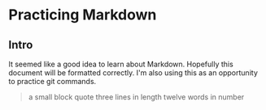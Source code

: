 # Practicing Markdown

## Intro
It seemed like a good idea to learn about Markdown. Hopefully this document will be formatted correctly.
I'm also using this as an opportunity to practice git commands.

> a small block quote
> three lines in length
> twelve words in number
